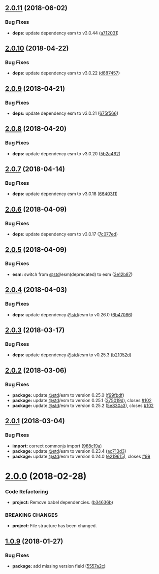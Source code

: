 <a name="2.0.11"></a>
## [2.0.11](https://github.com/genpw/genpw/compare/v2.0.10...v2.0.11) (2018-06-02)


### Bug Fixes

* **deps:** update dependency esm to v3.0.44 ([a712031](https://github.com/genpw/genpw/commit/a712031))

<a name="2.0.10"></a>
## [2.0.10](https://github.com/genpw/genpw/compare/v2.0.9...v2.0.10) (2018-04-22)


### Bug Fixes

* **deps:** update dependency esm to v3.0.22 ([d887457](https://github.com/genpw/genpw/commit/d887457))

<a name="2.0.9"></a>
## [2.0.9](https://github.com/genpw/genpw/compare/v2.0.8...v2.0.9) (2018-04-21)


### Bug Fixes

* **deps:** update dependency esm to v3.0.21 ([675f566](https://github.com/genpw/genpw/commit/675f566))

<a name="2.0.8"></a>
## [2.0.8](https://github.com/genpw/genpw/compare/v2.0.7...v2.0.8) (2018-04-20)


### Bug Fixes

* **deps:** update dependency esm to v3.0.20 ([5b2a462](https://github.com/genpw/genpw/commit/5b2a462))

<a name="2.0.7"></a>
## [2.0.7](https://github.com/genpw/genpw/compare/v2.0.6...v2.0.7) (2018-04-14)


### Bug Fixes

* **deps:** update dependency esm to v3.0.18 ([66403f1](https://github.com/genpw/genpw/commit/66403f1))

<a name="2.0.6"></a>
## [2.0.6](https://github.com/genpw/genpw/compare/v2.0.5...v2.0.6) (2018-04-09)


### Bug Fixes

* **deps:** update dependency esm to v3.0.17 ([7c077ed](https://github.com/genpw/genpw/commit/7c077ed))

<a name="2.0.5"></a>
## [2.0.5](https://github.com/genpw/genpw/compare/v2.0.4...v2.0.5) (2018-04-09)


### Bug Fixes

* **esm:** switch from [@std](https://github.com/std)/esm(deprecated) to esm ([3e12b87](https://github.com/genpw/genpw/commit/3e12b87))

<a name="2.0.4"></a>
## [2.0.4](https://github.com/genpw/genpw/compare/v2.0.3...v2.0.4) (2018-04-03)


### Bug Fixes

* **deps:** update dependency [@std](https://github.com/std)/esm to v0.26.0 ([6b47086](https://github.com/genpw/genpw/commit/6b47086))

<a name="2.0.3"></a>
## [2.0.3](https://github.com/genpw/genpw/compare/v2.0.2...v2.0.3) (2018-03-17)


### Bug Fixes

* **deps:** update dependency [@std](https://github.com/std)/esm to v0.25.3 ([b21052d](https://github.com/genpw/genpw/commit/b21052d))

<a name="2.0.2"></a>
## [2.0.2](https://github.com/genpw/genpw/compare/v2.0.1...v2.0.2) (2018-03-06)


### Bug Fixes

* **package:** update [@std](https://github.com/std)/esm to version 0.25.0 ([f99fbdf](https://github.com/genpw/genpw/commit/f99fbdf))
* **package:** update [@std](https://github.com/std)/esm to version 0.25.1 ([375019d](https://github.com/genpw/genpw/commit/375019d)), closes [#102](https://github.com/genpw/genpw/issues/102)
* **package:** update [@std](https://github.com/std)/esm to version 0.25.2 ([5e830a3](https://github.com/genpw/genpw/commit/5e830a3)), closes [#102](https://github.com/genpw/genpw/issues/102)

<a name="2.0.1"></a>
## [2.0.1](https://github.com/genpw/genpw/compare/v2.0.0...v2.0.1) (2018-03-04)


### Bug Fixes

* **import:** correct commonjs import ([968c19a](https://github.com/genpw/genpw/commit/968c19a))
* **package:** update [@std](https://github.com/std)/esm to version 0.23.4 ([ac713d3](https://github.com/genpw/genpw/commit/ac713d3))
* **package:** update [@std](https://github.com/std)/esm to version 0.24.0 ([e219615](https://github.com/genpw/genpw/commit/e219615)), closes [#99](https://github.com/genpw/genpw/issues/99)

<a name="2.0.0"></a>
# [2.0.0](https://github.com/genpw/genpw/compare/v1.0.9...v2.0.0) (2018-02-28)


### Code Refactoring

* **project:** Remove babel dependencies. ([b34636b](https://github.com/genpw/genpw/commit/b34636b))


### BREAKING CHANGES

* **project:** File structure has been changed.

<a name="1.0.9"></a>
## [1.0.9](https://github.com/genpw/genpw/compare/v1.0.8...v1.0.9) (2018-01-27)


### Bug Fixes

* **package:** add missing version field ([5557a2c](https://github.com/genpw/genpw/commit/5557a2c))
